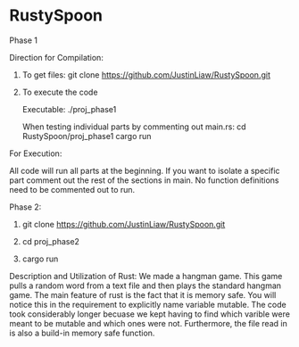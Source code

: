 # RustySpoon

Phase 1

Direction for Compilation:


1. To get files:
    git clone https://github.com/JustinLiaw/RustySpoon.git

2. To execute the code

    Executable: ./proj_phase1

    When testing individual parts by commenting out main.rs:
    cd RustySpoon/proj_phase1
    cargo run

For Execution:

All code will run all parts at the beginning. If you want to isolate a specific 
part comment out the rest of the sections in main. No function definitions need to
be commented out to run. 

Phase 2:

1. git clone https://github.com/JustinLiaw/RustySpoon.git

2. cd proj_phase2

3. cargo run

Description and Utilization of Rust: 
    We made a hangman game. This game pulls a random word from a text file
    and then plays the standard hangman game. The main feature of rust is
    the fact that it is memory safe. You will notice this in the requirement 
    to explicitly name variable mutable. The code took considerably longer 
    becuase we kept having to find which varible were meant to be mutable and
    which ones were not. Furthermore, the file read in is also a build-in memory
    safe function. 